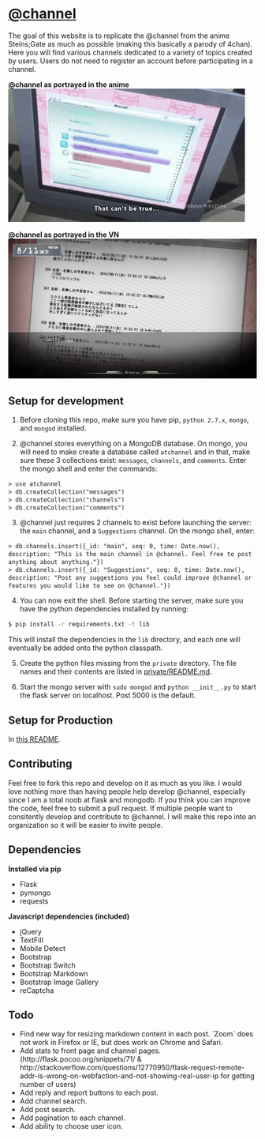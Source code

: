 # [@channel](http://atchannel.space/)
The goal of this website is to replicate the @channel from the anime Steins;Gate as much as possible (making this basically a parody of 4chan). Here you will find various channels dedicated to a variety of topics created by users. Users do not need to register an account before participating in a channel.

**@channel as portrayed in the anime**
!["@channel as portrayed in anime"](static/img/@channel.gif "@channel as portrayed in the anime")

**@channel as portrayed in the VN**
!["@channel as portrayed in the VN"](static/img/VN/vn3.png "@channel as portrayed in the VN")

## Setup for development
1) Before cloning this repo, make sure you have pip, `python 2.7.x`, `mongo`, and `mongod` installed.

2) @channel stores everything on a MongoDB database. On mongo, you will need to make create a database called `atchannel` and in that, make sure these 3 collections exist: `messages`, `channels`, and `comments`. Enter the mongo shell and enter the commands:
```mongo
> use atchannel
> db.createCollection("messages")
> db.createCollection("channels")
> db.createCollection("comments")
```

3) @channel just requires 2 channels to exist before launching the server: the `main` channel, and a `Suggestions` channel. On the mongo shell, enter:
```mongo
> db.channels.insert({_id: "main", seq: 0, time: Date.now(), description: "This is the main channel in @channel. Feel free to post anything about anything."})
> db.channels.insert({_id: "Suggestions", seq: 0, time: Date.now(), description: "Post any suggestions you feel could improve @channel or features you would like to see on @channel."})
```

4) You can now exit the shell. Before starting the server, make sure you have the python dependencies installed by running:
```sh
$ pip install -r requirements.txt -t lib
```
This will install the dependencies in the `lib` directory, and each one will eventually be added onto the python classpath.

5) Create the python files missing from the `private` directory. The file names and their contents are listed in [private/README.md](/private/README.md).

6) Start the mongo server with `sudo mongod` and `python __init__.py` to start the flask server on localhost. Post 5000 is the default.

## Setup for Production
In [this README](PRODUCTION.md).

## Contributing
Feel free to fork this repo and develop on it as much as you like. I would love nothing more than having people help develop @channel, especially since I am a total noob at flask and mongodb. If you think you can improve the code, feel free to submit a pull request. If multiple people want to consitently develop and contribute to @channel. I will make this repo into an organization so it will be easier to invite people.

## Dependencies
**Installed via pip**
- Flask
- pymongo
- requests

**Javascript dependencies (included)**
- jQuery
- TextFill
- Mobile Detect
- Bootstrap
- Bootstrap Switch
- Bootstrap Markdown
- Bootstrap Image Gallery
- reCaptcha

## Todo
<ul>
	<li>Find new way for resizing markdown content in each post. `Zoom` does not work in Firefox or IE, but does work on Chrome and Safari.</li>
	<li>Add stats to front page and channel pages. (http://flask.pocoo.org/snippets/71/ & http://stackoverflow.com/questions/12770950/flask-request-remote-addr-is-wrong-on-webfaction-and-not-showing-real-user-ip for getting number of users)</li>
	<li>Add reply and report buttons to each post.</li>
	<li>Add channel search.</li>
	<li>Add post search.</li>
	<li>Add pagination to each channel.</li>
	<li>Add ability to choose user icon.</li>
</ul>